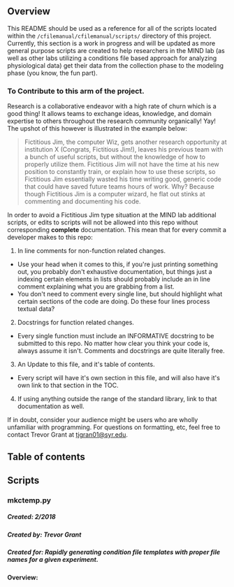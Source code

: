 ## Overview

This README should be used as a reference for all of the scripts located within the `/cfilemanual/cfilemanual/scripts/` directory of this project. Currently, this
section is a work in progress and will be updated as more general purpose scripts are
created to help researchers in the MIND lab (as well as other labs utilizing a conditions
file based approach for analyzing physiological data) get their data from the collection
phase to the modeling phase (you know, the fun part).

### To Contribute to this arm of the project.

Research is a collaborative endeavor with a high rate of churn which is a good thing!
It allows teams to exchange ideas, knowledge, and domain expertise to others
throughout the research community organically! Yay! The upshot of this however is
illustrated in the example below:

> Fictitious Jim, the computer Wiz, gets another research opportunity at institution X
> (Congrats, Fictitious Jim!), leaves his previous team with a bunch of useful scripts,
> but without the knowledge of how to properly utilize them. Fictitious Jim will not
> have the time at his new position to constantly train, or explain how to use these scripts,
> so Fictitious Jim essentially wasted his time writing good, generic code that could have
> saved future teams hours of work. Why? Because though Fictitious Jim is a computer
> wizard, he flat out stinks at commenting and documenting his code.

In order to avoid a Fictitious Jim type situation at the MIND lab additional scripts,
or edits to scripts will not be allowed into this repo without corresponding **complete** documentation. This mean that for every commit a developer makes to this repo:

1. In line comments for non-function related changes.
  - Use your head when it comes to this, if you're just printing something out, you
    probably don't exhaustive documentation, but things just a indexing certain elements
    in lists should probably include an in line comment explaining what you are grabbing
    from a list.
  - You don't need to comment every single line, but should highlight what certain sections
    of the code are doing. Do these four lines process textual data?
2. Docstrings for function related changes.
  - Every single function must include an INFORMATIVE docstring to be submitted to this repo.
   No matter how clear you think your code is, always assume it isn't. Comments and
   docstrings are quite literally free.
3. An Update to this file, and it's table of contents.
  - Every script will have it's own section in this file, and will also have it's own link
    to that section in the TOC.
4. If using anything outside the range of the standard library, link to that documentation
as well.

If in doubt, consider your audience might be users who are wholly unfamiliar with programming.
For questions on formatting, etc, feel free to contact Trevor Grant at tjgran01@syr.edu.

## Table of contents

## Scripts

### mkctemp.py

##### Created: 2/2018
##### Created by: Trevor Grant
##### Created for: Rapidly generating condition file templates with proper file names for a given experiment.

#### Overview:
